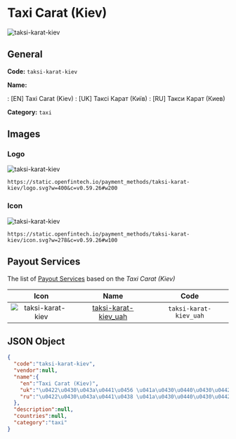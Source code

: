 
# Taxi Carat (Kiev) 
![taksi-karat-kiev](https://static.openfintech.io/payment_methods/taksi-karat-kiev/logo.svg?w=400&c=v0.59.26#w200)  

## General 
**Code:** `taksi-karat-kiev` 
 
**Name:** 
 
:	[EN] Taxi Carat (Kiev) 
:	[UK] Таксі Карат (Київ) 
:	[RU] Такси Карат (Киев) 
 
**Category:** `taxi` 
 

## Images 

### Logo 
![taksi-karat-kiev](https://static.openfintech.io/payment_methods/taksi-karat-kiev/logo.svg?w=400&c=v0.59.26#w200)  

```
https://static.openfintech.io/payment_methods/taksi-karat-kiev/logo.svg?w=400&c=v0.59.26#w200
```  

### Icon 
![taksi-karat-kiev](https://static.openfintech.io/payment_methods/taksi-karat-kiev/icon.svg?w=278&c=v0.59.26#w100)  

```
https://static.openfintech.io/payment_methods/taksi-karat-kiev/icon.svg?w=278&c=v0.59.26#w100
```  

## Payout Services 
 
The list of [Payout Services](/payout-services/) based on the _Taxi Carat (Kiev)_ 

|Icon|Name|Code| 
|:---:|:---:|:---:| 
|![taksi-karat-kiev](https://static.openfintech.io/payout_methods/taksi-karat-kiev/icon.svg?w=278&c=v0.59.26#w40) |[taksi-karat-kiev_uah](/payout-services/taksi-karat-kiev_uah/)|`taksi-karat-kiev_uah`| 
 

## JSON Object 

```json
{
  "code":"taksi-karat-kiev",
  "vendor":null,
  "name":{
    "en":"Taxi Carat (Kiev)",
    "uk":"\u0422\u0430\u043a\u0441\u0456 \u041a\u0430\u0440\u0430\u0442 (\u041a\u0438\u0457\u0432)",
    "ru":"\u0422\u0430\u043a\u0441\u0438 \u041a\u0430\u0440\u0430\u0442 (\u041a\u0438\u0435\u0432)"
  },
  "description":null,
  "countries":null,
  "category":"taxi"
}
```  
